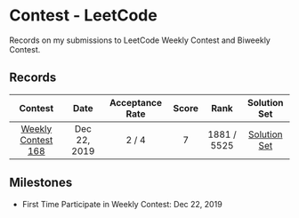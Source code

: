 # Contest - LeetCode

Records on my submissions to LeetCode Weekly Contest and Biweekly Contest.

## Records

| Contest | Date | Acceptance Rate | Score | Rank | Solution Set |
| :-----: | :--: | :-------------: | :---: | :--: | :----------: |
| [Weekly Contest 168](https://leetcode.com/contest/weekly-contest-168) | Dec 22, 2019 | 2 / 4 | 7 | 1881 / 5525 | [Solution Set](./Weekly%20Contest%20168/) |

## Milestones

* First Time Participate in Weekly Contest: Dec 22, 2019
